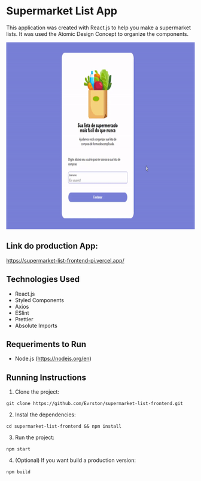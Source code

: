 # Supermarket List App

This application was created with React.js to help you make a supermarket lists.
It was used the Atomic Design Concept to organize the components.

<p>
  <img height="500" src="https://github.com/Evrston/supermarket-list-frontend/blob/master/public/images/demo.gif">

</p>

## Link do production App:

https://supermarket-list-frontend-pi.vercel.app/

## Technologies Used

- React.js
- Styled Components
- Axios
- ESlint
- Prettier
- Absolute Imports

## Requeriments to Run

- Node.js (https://nodejs.org/en)

## Running Instructions

1. Clone the project:

```
git clone https://github.com/Evrston/supermarket-list-frontend.git
```

2. Instal the dependencies:

```
cd supermarket-list-frontend && npm install
```

3. Run the project:

```
npm start
```

4. (Optional) If you want build a production version:

```
npm build
```
